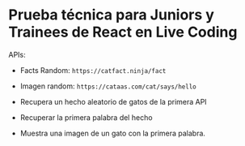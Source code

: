 # Prueba técnica para Juniors y Trainees de React en Live Coding

APIs:

- Facts Random: `https://catfact.ninja/fact`
- Imagen random: `https://cataas.com/cat/says/hello`

- Recupera un hecho aleatorio de gatos de la primera API
- Recuperar la primera palabra del hecho
- Muestra una imagen de un gato con la primera palabra.
